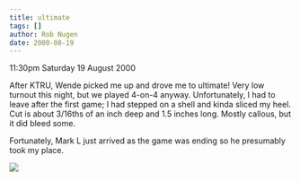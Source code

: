 ```yaml
---
title: ultimate
tags: []
author: Rob Nugen
date: 2000-08-19
---
```


<p class=date>11:30pm Saturday 19 August 2000</p>

<p>After KTRU, Wende picked me up and drove me to ultimate!  Very low
turnout this night, but we played 4-on-4 anyway.  Unfortunately, I had to
leave after the first game; I had stepped on a shell and kinda sliced my
heel.   Cut is about 3/16ths of an inch deep and 1.5 inches long.  Mostly
callous, but it did bleed some.

<p>Fortunately, Mark L just arrived as the game was ending so he presumably
took my place.

<p><img src="/images/rob/wL-ROB.gif">

